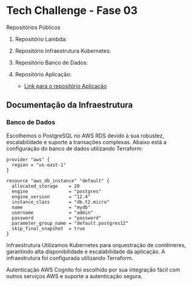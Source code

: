 # Tech Challenge - Fase 03
 
Repositórios Públicos
1. Repositório Lambda:

2. Repositório Infraestrutura Kubernetes:
   
3. Repositório Banco de Dados:
   

4. Repositório Aplicação:
   - [Link para o repositório Aplicação](https://github.com/seu-usuario/repo-application)

## Documentação da Infraestrutura
### Banco de Dados

Escolhemos o PostgreSQL no AWS RDS devido à sua robustez, escalabilidade e suporte a transações complexas. Abaixo está a configuração do banco de dados utilizando Terraform:

```hcl
provider "aws" {
  region = "us-east-1"
}

resource "aws_db_instance" "default" {
  allocated_storage    = 20
  engine               = "postgres"
  engine_version       = "12.4"
  instance_class       = "db.t2.micro"
  name                 = "mydb"
  username             = "admin"
  password             = "password"
  parameter_group_name = "default.postgres12"
  skip_final_snapshot  = true
}
```

Infraestrutura
Utilizamos Kubernetes para orquestração de contêineres, garantindo alta disponibilidade e escalabilidade da aplicação. A infraestrutura foi configurada utilizando Terraform.

Autenticação
AWS Cognito foi escolhido por sua integração fácil com outros serviços AWS e suporte a autenticação segura.
